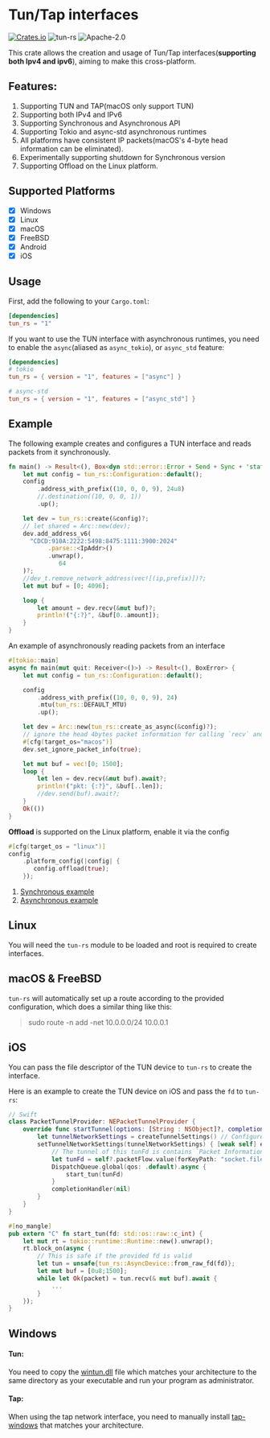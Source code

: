 Tun/Tap interfaces 
==============
[![Crates.io](https://img.shields.io/crates/v/tun-rs.svg)](https://crates.io/crates/tun-rs)
![tun-rs](https://docs.rs/tun-rs/badge.svg)
![Apache-2.0](https://img.shields.io/github/license/xmh0511/tun-rs?style=flat)

This crate allows the creation and usage of Tun/Tap interfaces(**supporting both Ipv4 and ipv6**), aiming to make this cross-platform.

## Features:
1. Supporting TUN and TAP(macOS only support TUN)
2. Supporting both IPv4 and IPv6
3. Supporting Synchronous and Asynchronous API
4. Supporting Tokio and async-std asynchronous runtimes
5. All platforms have consistent IP packets(macOS's 4-byte head information can be eliminated).
6. Experimentally supporting shutdown for Synchronous version
7. Supporting Offload on the Linux platform.

## Supported Platforms

- [x] Windows
- [x] Linux
- [x] macOS
- [x] FreeBSD
- [x] Android
- [x] iOS

Usage
-----
First, add the following to your `Cargo.toml`:

```toml
[dependencies]
tun_rs = "1"
```

If you want to use the TUN interface with asynchronous runtimes, you need to enable the `async`(aliased as `async_tokio`), or `async_std` feature:

```toml
[dependencies]
# tokio
tun_rs = { version = "1", features = ["async"] }

# async-std
tun_rs = { version = "1", features = ["async_std"] }
```

Example
-------
The following example creates and configures a TUN interface and reads packets from it synchronously.

```rust
fn main() -> Result<(), Box<dyn std::error::Error + Send + Sync + 'static>> {
    let mut config = tun_rs::Configuration::default();
    config
        .address_with_prefix((10, 0, 0, 9), 24u8)
        //.destination((10, 0, 0, 1))
        .up();

    let dev = tun_rs::create(&config)?;
    // let shared = Arc::new(dev);
    dev.add_address_v6(
	  "CDCD:910A:2222:5498:8475:1111:3900:2024"
           .parse::<IpAddr>()
           .unwrap(),
              64
    )?;
    //dev_t.remove_network_address(vec![(ip,prefix)])?;
    let mut buf = [0; 4096];

    loop {
        let amount = dev.recv(&mut buf)?;
        println!("{:?}", &buf[0..amount]);
    }
}
```

An example of asynchronously reading packets from an interface  

````rust
#[tokio::main]
async fn main(mut quit: Receiver<()>) -> Result<(), BoxError> {
    let mut config = tun_rs::Configuration::default();

    config
        .address_with_prefix((10, 0, 0, 9), 24)
        .mtu(tun_rs::DEFAULT_MTU)
        .up();

    let dev = Arc::new(tun_rs::create_as_async(&config)?);
    // ignore the head 4bytes packet information for calling `recv` and `send` on macOS
    #[cfg(target_os="macos")]
    dev.set_ignore_packet_info(true);  

    let mut buf = vec![0; 1500];
    loop {
        let len = dev.recv(&mut buf).await?;
        println!("pkt: {:?}", &buf[..len]);
        //dev.send(buf).await?;
    }
    Ok(())
}
````

**Offload** is supported on the Linux platform, enable it via the config
````rust
#[cfg(target_os = "linux")]
config
    .platform_config(|config| {
       config.offload(true);
    });
````
1. [Synchronous example](https://github.com/xmh0511/tun-rs/blob/main/examples/read-offload.rs)
2. [Asynchronous example](https://github.com/xmh0511/tun-rs/blob/main/examples/ping-tun-offload-tokio.rs)




Linux
-----
You will need the `tun-rs` module to be loaded and root is required to create
interfaces.

macOS & FreeBSD
-----
`tun-rs` will automatically set up a route according to the provided configuration, which does a similar thing like this:
> sudo route -n add -net 10.0.0.0/24 10.0.0.1


iOS
----
You can pass the file descriptor of the TUN device to `tun-rs` to create the interface.

Here is an example to create the TUN device on iOS and pass the `fd` to `tun-rs`:
```swift
// Swift
class PacketTunnelProvider: NEPacketTunnelProvider {
    override func startTunnel(options: [String : NSObject]?, completionHandler: @escaping (Error?) -> Void) {
        let tunnelNetworkSettings = createTunnelSettings() // Configure TUN address, DNS, mtu, routing...
        setTunnelNetworkSettings(tunnelNetworkSettings) { [weak self] error in
            // The tunnel of this tunFd is contains `Packet Information` prifix.
            let tunFd = self?.packetFlow.value(forKeyPath: "socket.fileDescriptor") as! Int32
            DispatchQueue.global(qos: .default).async {
                start_tun(tunFd)
            }
            completionHandler(nil)
        }
    }
}
```

```rust
#[no_mangle]
pub extern "C" fn start_tun(fd: std::os::raw::c_int) {
    let mut rt = tokio::runtime::Runtime::new().unwrap();
    rt.block_on(async {
		// This is safe if the provided fd is valid
        let tun = unsafe{tun_rs::AsyncDevice::from_raw_fd(fd)};
        let mut buf = [0u8;1500];
        while let Ok(packet) = tun.recv(& mut buf).await {
            ...
        }
    });
}
```

Windows
-----
#### Tun:
You need to copy the [wintun.dll](https://wintun.net/) file which matches your architecture to 
the same directory as your executable and run your program as administrator.

#### Tap:
When using the tap network interface, you need to manually install [tap-windows](https://build.openvpn.net/downloads/releases/) that matches your architecture.
